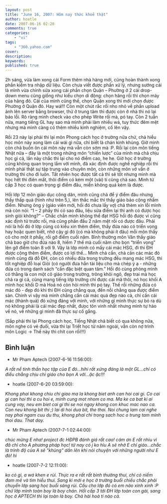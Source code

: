 ```yaml
---
layout: post
title: "June 16, 2007: Hôm nay thức khoẻ thật"
author: hoatle
date: 2007-06-16 02:20
comments: true
categories:
    - "vi"
tags:
    - "360.yahoo.com"
cover:
description:
keywords:
published: true
---
```


2h sáng, vừa làm xong cái Form thêm nhà hàng mới, cũng hoàn thành xong phần kiểm tra nhập dữ liệu.
Còn chưa viết được phần xử lý, nhưng sướng cái là mình vừa chỉnh sửa xong cái phần chọn Quận –
Phường ở 2 cái drop-down menu cũng giống như kiểu chọn di động: chọn hãng rồi thì chọn máy của hãng
đó. Cái của mình cũng thế, chọn Quận xong thì mới chọn được Phường ở Quận đó. Hay wá!!! Còn một chút
rắc rối nho nhỏ về phần upload ảnh lên server bằng browser, thử ở trung tâm thì được còn ở nhà thì
nó lại báo lỗi. Rõ ràng mình check vào cho phép Write rồi mà, pó tay. Còn 2 tuần nữa, mang tiếng GL
hay sao mà mình phải làm nhiều wá, tuy thức đêm mệt nhưng mà mình càng có thêm nhiều kinh nghiệm,
cố lên vậy.

<!-- more -->

Rồi 23 này lại phải thi lại môn Phong cách học ở trường nữa chứ, chả hiểu học môn này xong làm cái
wái gì nữa, chỉ biết là chán kinh khủng. Giờ mình còn chả buồn ôn cái môn này mà vẫn còn sớm mà :P.
Rồi lại còn môn tiếng Nhật nữa – đây là một trong những môn “chiến lược” của mình mà chả chịu học gì
cả, lần này chắc thi lại cho nó điểm cao, he he. Giờ học ở trường cũng không quan trọng lắm với
mình, đã xác định được nghề nghiệp rồi thì mình phải thật sự tập trung vào chuyên môn, còn những môn
vớ vẩn ở trường thì cho đi luôn. Tất nhiên học được tất cả thì sẽ tốt nhưng mình mà học hết thì điên
mất, thôi điểm có kém một (vài) tí cũng chả sao. Mình từ cấp 3 học có quan trọng gì điểm đâu, miễn
không quá kém là được.

Hồi lớp 12 môn giáo dục công dân, mình cũng chả để ý điểm đâu nhưng thấy thấp quá (hình như trên
5,), lên thắc mắc thì thầy giáo bảo cộng nhầm điểm. Nhưng ông ý (giáo viên mới, hồi đó chưa lấy vợ)
chả thèm xin lỗi mình mà còn nói: “1 – 2 phẩy thì có sao đâu, liệu sửa điểm lại thì anh có được học
sinh giỏi không?” – Chắc chắn mình không thể đạt HSG hồi đó được vì cũng xác định từ trước rồi, mà
cũng phấn đấu 2 năm mệt rồi có được đâu. Phải nói là hồi đó ở lớp cũng có kiểu xin thêm điểm, thấy
đứa nào có triển vọng hay hoặc quen biết, nhờ cậy gì đó (có mà không phải ít đâu) mỗi môn thầy cô
cho một ít phẩy, rồi gỡ điểm cuối năm. Bình thường môn Văn thầy giáo chả bao giờ cho đứa nào 8,
hiếm 7 thế mà cuối năm cho bọn “triển vọng” lên gỡ điểm toàn 8 với 9. Vậy là lớp mình có mấy cái mác
HSG, đi thi ĐH được cộng thêm điểm, được có lợi thế… Mình chả cần, chả cần các mác đó mình cũng đã
đỗ ĐH, còn có nhiều đứa trong trường đều mang mác HSG, thi tốt nghiệp đỗ loại Giỏi (có người đưa
hẳn tài liệu cho mà chép ý ạ - những đứa có trong danh sách “cần đặc biệt quan tâm.” Hồi đó cùng
phòng mình có thằng là con một cô giáo trong trường, trông khôi ngô, đẹp trai mà học chả ra gì cả,
cũng mang tiếng lớp trưởng chỉ được cái mã thôi, nó học khối A mình học khối D mà Hoá nó còn hỏi
mình thì pó tay. Thế rồi những đứa có mác đỏ - đẹp đó khi thi ĐH cũng chẳng qua, đến nỗi chẳng qua
được điểm sàn. Chính vì vậy mà mình chẳng cần cái mác quá đẹp nào cả, chỉ cần cái mác (thành quả)
đó xứng đáng với mình, với những gì mình thực sự bỏ ra dù nó không phải là cái mác đẹp nhất, đưọc
tôn vinh nhất nhưng mình tự hào về nó, về những gì mình đã thực sự cố gắng.

(Sắp phải thi lại Phong cách học, Tiếng Nhật chả biết có qua không nữa, môn nghe có vẻ đuối, vừa thi
lại Triết học từ năm ngoái, vẫn còn nợ trình môn Logic -> Thế này thì chít con rồi!!!)


Bình luận
---------

- Mr Pham Aptech (2007-6-16 11:56:00):

*A rất nể tinh thần học tập của E đó...hihi rất xứng đáng là một GL...chỉ có điều chẳng chịu chỉ giáo cho bọn A với...ặc ặc!!!*

- hoatle (2007-6-20 03:59:00):

*Khong phai khong chiu chi giao ma la khong biet anh can hoi cai gi. Co cai gi can hoi thi a cu hoi
e, minh cung mot nhom co ma. Ma ke ca bat ki ai cung vay, neu em biet cai gi thi se noi ngay khong
con khuc mac nao ca. Con neu khong bit thi ;) lai di hoi dua bit, the thoi. Noi chung lam cai nghe
nay phai ngam cuu du thu, khong phai chi trong sach hoc o trung tam minh thoi dau. That day.*

- Mr Pham Aptech (2007-7-1 02:44:00):

*chúc mừng E nha! project đc HĐPB đánh giá rất cao! cám ơn E rất nhìu vì đã chỉ cho A phương pháp
học! từ nay có j ko hỉu A sẽ nhờ E chỉ giáo...chắc là trình độ của A sẽ "khủng" dần lên khi nói
chuyện với những người như E đó! hì*

- hoatle (2007-7-2 12:11:00):

*ko có gì, a wá khen e rùi. Thực ra e rất rất bình thường thui, chỉ có niềm đam mê và tìm hiểu thui.
Sang kì mới e học ở trường buổi chiều chắc phải chuyển lớp sang học buổi sáng rùi. Cầu cho lớp đó có
em nào xinh xinh :P chứ lớp mình toàn boy là boy chán. Hồi cấp 3 tới ĐH lớp toàn con gái, sang học ở
APTECH thì lại toàn là boy. Chả hài hoà tí nào cả.*
